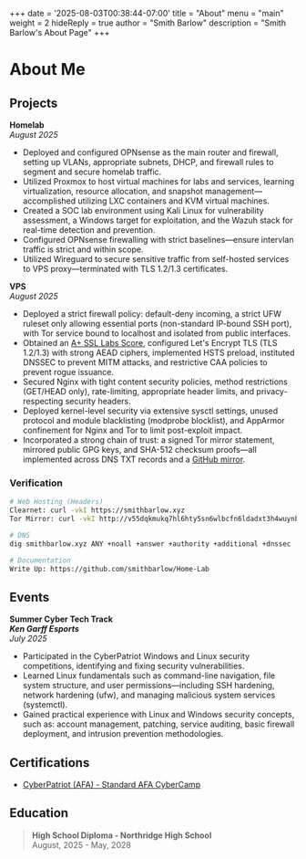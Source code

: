+++
date = '2025-08-03T00:38:44-07:00'
title = "About"
menu = "main"
weight = 2
hideReply = true
author = "Smith Barlow"
description = "Smith Barlow's About Page"
+++
# About Me

## Projects
__Homelab__\
*August 2025*
- Deployed and configured OPNsense as the main router and firewall, setting up VLANs, appropriate subnets, DHCP, and firewall rules to segment and secure homelab traffic.
- Utilized Proxmox to host virtual machines for labs and services, learning virtualization, resource allocation, and snapshot management—accomplished utilizing LXC containers and KVM virtual machines.
- Created a SOC lab environment using Kali Linux for vulnerability assessment, a Windows target for exploitation, and the Wazuh stack for real-time detection and prevention.
- Configured OPNsense firewalling with strict baselines—ensure intervlan traffic is strict and within scope.
- Utilized Wireguard to secure sensitive traffic from self-hosted services to VPS proxy—terminated with TLS 1.2/1.3 certificates.

__VPS__\
*August 2025*
- Deployed a strict firewall policy: default-deny incoming, a strict UFW ruleset only allowing essential ports (non-standard IP-bound SSH port), with Tor service bound to localhost and isolated from public interfaces.
- Obtained an [A+ SSL Labs Score](https://www.ssllabs.com/ssltest/analyze.html?d=smithbarlow.xyz), configured Let's Encrypt TLS (TLS 1.2/1.3) with strong AEAD ciphers, implemented HSTS preload, instituted DNSSEC to prevent MITM attacks, and restrictive CAA policies to prevent rogue issuance.
- Secured Nginx with tight content security policies, method restrictions (GET/HEAD only), rate-limiting, appropriate header limits, and privacy-respecting security headers.
- Deployed kernel-level security via extensive sysctl settings, unused protocol and module blacklisting (modprobe blocklist), and AppArmor confinement for Nginx and Tor to limit post-exploit impact.
- Incorporated a strong chain of trust: a signed Tor mirror statement, mirrored public GPG keys, and SHA-512 checksum proofs—all implemented across DNS TXT records and a [GitHub mirror](https://github.com/smithbarlow/smithbarlow.gpg).

### Verification

```sh
# Web Hosting (Headers)
Clearnet: curl -vkI https://smithbarlow.xyz
Tor Mirror: curl -vkI http://v55dqkmukq7hl6hty5sn6wlbcfn6ldadxt3h4wuynb2dyonpu5hrcmyd.onion

# DNS
dig smithbarlow.xyz ANY +noall +answer +authority +additional +dnssec

# Documentation
Write Up: https://github.com/smithbarlow/Home-Lab
```

## Events
__Summer Cyber Tech Track__\
__*Ken Garff Esports*__\
*July 2025*
-  Participated in the CyberPatriot Windows and Linux security competitions, identifying and fixing security vulnerabilities.
- Learned Linux fundamentals such as command-line navigation, file system structure, and user permissions—including SSH hardening, network hardening (ufw), and managing malicious system services (systemctl).
- Gained practical experience with Linux and Windows security concepts, such as: account management, patching, service auditing, basic firewall deployment, and intrusion prevention methodologies.

## Certifications
- [CyberPatriot (AFA) - Standard AFA CyberCamp ](https://smithbarlow.xyz/CyberPatriot-Certificate-Smith-Barlow.pdf)

## Education
> __High School Diploma - Northridge High School__\
> August, 2025 - May, 2028
